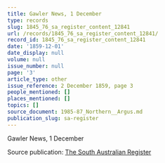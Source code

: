 ```yaml
---
title: Gawler News, 1 December
type: records
slug: 1845_76_sa_register_content_12841
url: /records/1845_76_sa_register_content_12841/
record_id: 1845_76_sa_register_content_12841
date: '1859-12-01'
date_display: null
volume: null
issue_number: null
page: '3'
article_type: other
issue_reference: 2 December 1859, page 3
people_mentioned: []
places_mentioned: []
topics: []
source_document: 1985-87_Northern__Argus.md
publication_slug: sa-register
---
```


Gawler News, 1 December

Source publication: [The South Australian Register](/publications/sa-register/)
